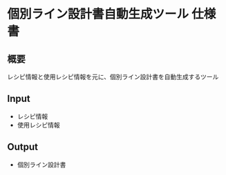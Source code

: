 # 個別ライン設計書自動生成ツール 仕様書

## 概要
レシピ情報と使用レシピ情報を元に、個別ライン設計書を自動生成するツール

## Input 
- レシピ情報
- 使用レシピ情報

## Output
- 個別ライン設計書

## 